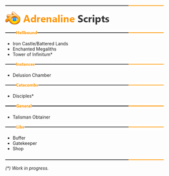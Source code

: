 ![Separator](img/separator.png)

![Logo](img/head.png)

![Hellbound](img/hellbound.png)

* Iron Castle/Battered Lands
* Enchanted Megaliths
* Tower of Infinitum*

![Instances](img/instances.png)

* Delusion Chamber

![Catacombs](img/catacombs.png)

* Disciples*

![General](img/general.png)

* Talisman Obtainer

![Libs](img/libs.png)

* Buffer
* Gatekeeper
* Shop

![Separator](img/separator.png)

_(*) Work in progress._
